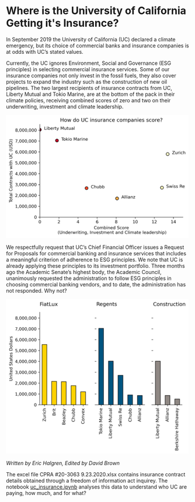 # Where is the University of California Getting it's Insurance?

In September 2019 the University of California (UC) declared a climate emergency, but its choice of commercial banks and insurance companies is at odds with UC’s stated values.

Currently, the UC ignores Environment, Social and Governance (ESG principles) in selecting commercial insurance services. Some of our insurance companies not only invest in the fossil fuels, they also cover projects to expand the industry such as the construction of new oil pipelines. The two largest recipients of insurance contracts from UC, Liberty Mutual and Tokio Marine, are at the bottom of the pack in their climate policies, receiving combined scores of zero and two on their underwriting, investment and climate leadership.

<img src="https://github.com/davidbrown2324/uc_insurers/blob/main/png_figures/How%20do%20UC's%20biggest%20insurers%20score.png" alt="How do UC's biggest insurers score on climate criteria?" width="500">
  
We respectfully request that UC’s Chief Financial Officer issues a Request for Proposals for commercial banking and insurance services that includes a meaningful criterion of adherence to ESG principles. We note that UC is already applying these principles to its investment portfolio. Three months ago the Academic Senate’s highest body, the Academic Council, unanimously requested the administration to follow ESG principles in choosing commercial banking vendors, and to date, the administration has not responded. Why not?

<img src="https://github.com/davidbrown2324/uc_insurers/blob/main/png_figures/Biggest%20spending%20by%20section.png" alt="UC's biggest contracts by section" width="500">

_Written by Eric Halgren, Edited by David Brown_

The excel file CPRA #20-3063 9.23.2020.xlsx contains insurance contract details obtained through a freedom of information act inquirey.
The notebook [uc_insurance.ipynb](http://localhost:8888/notebooks/Climate%20Crisis/uc_insurers_2020/uc_insurance.ipynb) analyses this data to understand who UC are paying, how much, and for what?
